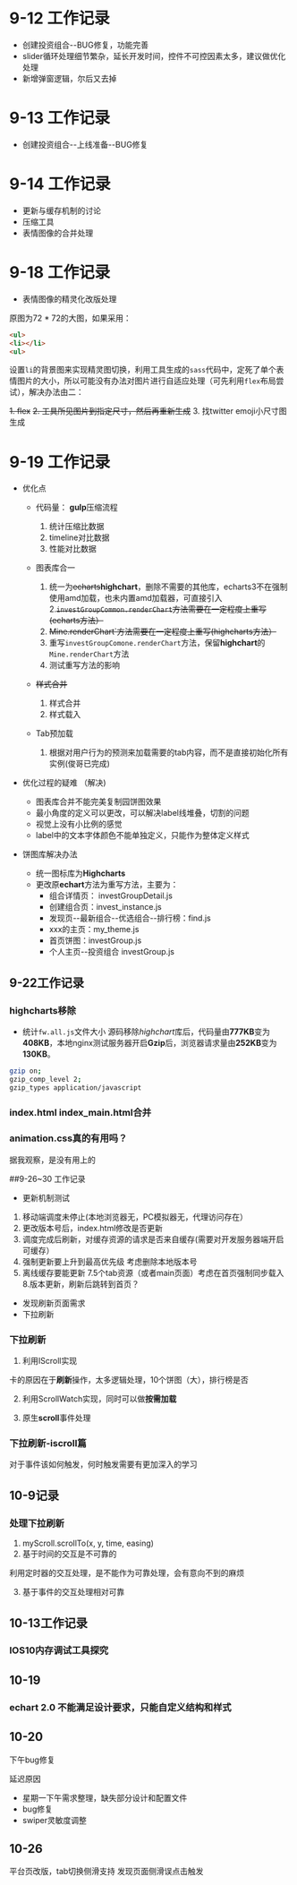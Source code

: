 # 9-12 工作记录
- 创建投资组合--BUG修复，功能完善
- slider循环处理细节繁杂，延长开发时间，控件不可控因素太多，建议做优化处理
- 新增弹窗逻辑，尔后又去掉

# 9-13 工作记录

- 创建投资组合--上线准备--BUG修复

# 9-14 工作记录

- 更新与缓存机制的讨论
- 压缩工具
- 表情图像的合并处理

# 9-18 工作记录
- 表情图像的精灵化改版处理

原图为72 * 72的大图，如果采用：

```html
<ul>
<li></li>
<ul>
```
设置`li`的背景图来实现精灵图切换，利用工具生成的`sass`代码中，定死了单个表情图片的大小，所以可能没有办法对图片进行自适应处理（可先利用`flex`布局尝试），解决办法由二：

~~1. flex~~
~~2. 工具所见图片到指定尺寸，然后再重新生成~~
3. 找twitter emoji小尺寸图生成

# 9-19 工作记录
- 优化点

    - 代码量： **gulp**压缩流程
        1. 统计压缩比数据
        2. timeline对比数据
        3. 性能对比数据
        
    - 图表库合一
        1. 统一为~~echarts~~**highchart**，删除不需要的其他库，echarts3不在强制使用amd加载，也未内置amd加载器，可直接引入
        2.~~`investGroupCommon.renderChart`方法需要在一定程度上重写(echarts方法）~~
        3. ~~Mine.renderChart`方法需要在一定程度上重写(highcharts方法）~~
        3. 重写`investGroupComone.renderChart`方法，保留**highchart**的`Mine.renderChart`方法
        3. 测试重写方法的影响
        
    - ~~样式合并~~
       1. 样式合并
       2. 样式载入
       
    - Tab预加载
      1. 根据对用户行为的预测来加载需要的tab内容，而不是直接初始化所有实例(俊哥已完成)
      
- 优化过程的疑难 （解决)
  - 图表库合并不能完美复制园饼图效果
  - 最小角度的定义可以更改，可以解决label线堆叠，切割的问题
  - 视觉上没有小比例的感觉
  - label中的文本字体颜色不能单独定义，只能作为整体定义样式
  
 - 饼图库解决办法
   - 统一图标库为**Highcharts**
   - 更改原**echart**方法为重写方法，主要为：
     - 组合详情页： investGroupDetail.js
     - 创建组合页：invest_instance.js
     - 发现页--最新组合--优选组合--排行榜：find.js 
     - xxx的主页：my_theme.js
     - 首页饼图：investGroup.js
     - 个人主页--投资组合 investGroup.js
     
## 9-22工作记录

### highcharts移除
- 统计`fw.all.js`文件大小
源码移除*highchart*库后，代码量由**777KB**变为**408KB**，本地nginx测试服务器开启**Gzip**后，浏览器请求量由**252KB**变为**130KB**。

```bash
gzip on;
gzip_comp_level 2;
gzip_types application/javascript
```
### index.html index_main.html合并

### animation.css真的有用吗？
据我观察，是没有用上的

##9-26~30 工作记录

- 更新机制测试
 1. 移动端调度未停止(本地浏览器无，PC模拟器无，代理访问存在）
 2. 更改版本号后，index.html修改是否更新
 3. 调度完成后刷新，对缓存资源的请求是否来自缓存(需要对开发服务器端开启可缓存）
 5. 强制更新要上升到最高优先级 考虑删除本地版本号
 6. 离线缓存要能更新
 7.5个tab资源（或者main页面）考虑在首页强制同步载入
 8.版本更新，刷新后跳转到首页？

- 发现刷新页面需求
- 下拉刷新
### 下拉刷新

1. 利用IScroll实现

卡的原因在于**刷新**操作，太多逻辑处理，10个饼图（大），排行榜是否

2. 利用ScrollWatch实现，同时可以做**按需加载**

3. 原生**scroll**事件处理

### 下拉刷新-iscroll篇

对于事件该如何触发，何时触发需要有更加深入的学习

## 10-9记录

### 处理下拉刷新

1. myScroll.scrollTo(x, y, time, easing)
2. 基于时间的交互是不可靠的

利用定时器的交互处理，是不能作为可靠处理，会有意向不到的麻烦

3. 基于事件的交互处理相对可靠

## 10-13工作记录

### IOS10内存调试工具探究

## 10-19

### echart 2.0 不能满足设计要求，只能自定义结构和样式

## 10-20

下午bug修复

延迟原因

- 星期一下午需求整理，缺失部分设计和配置文件
- bug修复
- swiper灵敏度调整

## 10-26
平台页改版，tab切换侧滑支持
发现页面侧滑误点击触发